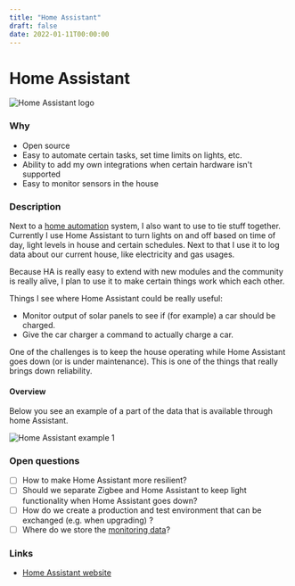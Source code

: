 ```yaml
---
title: "Home Assistant"
draft: false
date: 2022-01-11T00:00:00
---
```


# Home Assistant

![Home Assistant logo](/images/home-assistant.png)

### Why
- Open source
- Easy to automate certain tasks, set time limits on lights, etc.
- Ability to add my own integrations when certain hardware isn't supported
- Easy to monitor sensors in the house

### Description
Next to a [home automation](/docs/tech/home-automation) system, I also want to use  to tie stuff together. Currently I use Home Assistant to turn lights on and off based on time of day, light levels in house and certain schedules. Next to that I use it to log data about our current house, like electricity and gas usages.

Because HA is really easy to extend with new modules and the community is really alive, I plan to use it to make certain things work which each other.

Things I see where Home Assistant could be really useful:

- Monitor output of solar panels to see if (for example) a car should be charged.
- Give the car charger a command to actually charge a car.

One of the challenges is to keep the house operating while Home Assistant goes down (or is under maintenance). This is one of the things that really brings down reliability.

#### Overview
Below you see an example of a part of the data that is available through home Assistant.

![Home Assistant example 1](/images/home-assistant-1.png)

### Open questions
- [ ] How to make Home Assistant more resilient?
- [ ] Should we separate Zigbee and Home Assistant to keep light functionality when Home Assistant goes down?
- [ ] How do we create a production and test environment that can be exchanged (e.g. when upgrading) ?
- [ ] Where do we store the [monitoring data](/docs/tech/monitoring)?

### Links

- [Home Assistant website](https://www.home-assistant.io/)
